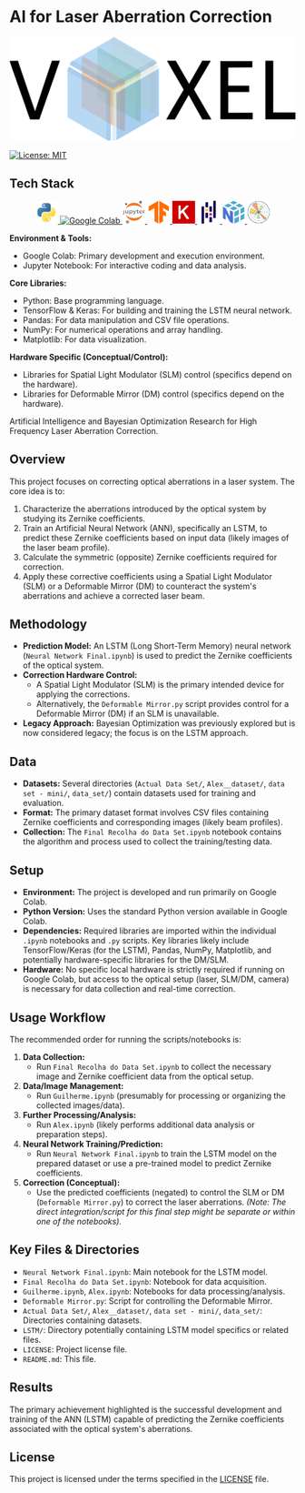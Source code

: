 # AI for Laser Aberration Correction

<p align="center">
  <img src="Assets/voxel.png" alt="Voxel Lab Project" width="600"/>
</p>


[![License: MIT](https://img.shields.io/badge/License-MIT-yellow.svg)](https://opensource.org/licenses/MIT)

## Tech Stack

<p align="center">
  <a href="https://www.python.org" target="_blank" rel="noreferrer"> <img src="https://raw.githubusercontent.com/devicons/devicon/master/icons/python/python-original.svg" alt="python" width="40" height="40"/> </a>
  <a href="https://colab.research.google.com/" target="_blank" rel="noreferrer"> <img src="https://colab.research.google.com/img/colab_favicon_256px.png" alt="Google Colab" width="40" height="40"/> </a>
  <a href="https://jupyter.org/" target="_blank" rel="noreferrer"> <img src="https://raw.githubusercontent.com/devicons/devicon/master/icons/jupyter/jupyter-original-wordmark.svg" alt="jupyter" width="40" height="40"/> </a>
  <a href="https://www.tensorflow.org" target="_blank" rel="noreferrer"> <img src="https://raw.githubusercontent.com/devicons/devicon/master/icons/tensorflow/tensorflow-original.svg" alt="tensorflow" width="40" height="40"/> </a>
  <a href="https://keras.io/" target="_blank" rel="noreferrer"> <img src="https://raw.githubusercontent.com/devicons/devicon/master/icons/keras/keras-original.svg" alt="keras" width="40" height="40"/> </a>
  <a href="https://pandas.pydata.org/" target="_blank" rel="noreferrer"> <img src="https://raw.githubusercontent.com/devicons/devicon/master/icons/pandas/pandas-original.svg" alt="pandas" width="40" height="40"/> </a>
  <a href="https://numpy.org/" target="_blank" rel="noreferrer"> <img src="https://raw.githubusercontent.com/devicons/devicon/master/icons/numpy/numpy-original.svg" alt="numpy" width="40" height="40"/> </a>
  <a href="https://matplotlib.org/" target="_blank" rel="noreferrer"> <img src="https://raw.githubusercontent.com/devicons/devicon/master/icons/matplotlib/matplotlib-original.svg" alt="matplotlib" width="40" height="40"/> </a>
</p>

**Environment & Tools:**

* Google Colab: Primary development and execution environment.
* Jupyter Notebook: For interactive coding and data analysis.

**Core Libraries:**

* Python: Base programming language.
* TensorFlow & Keras: For building and training the LSTM neural network.
* Pandas: For data manipulation and CSV file operations.
* NumPy: For numerical operations and array handling.
* Matplotlib: For data visualization.

**Hardware Specific (Conceptual/Control):**

* Libraries for Spatial Light Modulator (SLM) control (specifics depend on the hardware).
* Libraries for Deformable Mirror (DM) control (specifics depend on the hardware).

Artificial Intelligence and Bayesian Optimization Research for High Frequency Laser Aberration Correction.

## Overview

This project focuses on correcting optical aberrations in a laser system. The core idea is to:

1. Characterize the aberrations introduced by the optical system by studying its Zernike coefficients.
2. Train an Artificial Neural Network (ANN), specifically an LSTM, to predict these Zernike coefficients based on input data (likely images of the laser beam profile).
3. Calculate the symmetric (opposite) Zernike coefficients required for correction.
4. Apply these corrective coefficients using a Spatial Light Modulator (SLM) or a Deformable Mirror (DM) to counteract the system's aberrations and achieve a corrected laser beam.

## Methodology

* **Prediction Model:** An LSTM (Long Short-Term Memory) neural network (`Neural Network Final.ipynb`) is used to predict the Zernike coefficients of the optical system.
* **Correction Hardware Control:**
  * A Spatial Light Modulator (SLM) is the primary intended device for applying the corrections.
  * Alternatively, the `Deformable Mirror.py` script provides control for a Deformable Mirror (DM) if an SLM is unavailable.
* **Legacy Approach:** Bayesian Optimization was previously explored but is now considered legacy; the focus is on the LSTM approach.

## Data

* **Datasets:** Several directories (`Actual Data Set/`, `Alex__dataset/`, `data set - mini/`, `data_set/`) contain datasets used for training and evaluation.
* **Format:** The primary dataset format involves CSV files containing Zernike coefficients and corresponding images (likely beam profiles).
* **Collection:** The `Final Recolha do Data Set.ipynb` notebook contains the algorithm and process used to collect the training/testing data.

## Setup

* **Environment:** The project is developed and run primarily on Google Colab.
* **Python Version:** Uses the standard Python version available in Google Colab.
* **Dependencies:** Required libraries are imported within the individual `.ipynb` notebooks and `.py` scripts. Key libraries likely include TensorFlow/Keras (for the LSTM), Pandas, NumPy, Matplotlib, and potentially hardware-specific libraries for the DM/SLM.
* **Hardware:** No specific local hardware is strictly required if running on Google Colab, but access to the optical setup (laser, SLM/DM, camera) is necessary for data collection and real-time correction.

## Usage Workflow

The recommended order for running the scripts/notebooks is:

1. **Data Collection:**
   * Run `Final Recolha do Data Set.ipynb` to collect the necessary image and Zernike coefficient data from the optical setup.
2. **Data/Image Management:**
   * Run `Guilherme.ipynb` (presumably for processing or organizing the collected images/data).
3. **Further Processing/Analysis:**
   * Run `Alex.ipynb` (likely performs additional data analysis or preparation steps).
4. **Neural Network Training/Prediction:**
   * Run `Neural Network Final.ipynb` to train the LSTM model on the prepared dataset or use a pre-trained model to predict Zernike coefficients.
5. **Correction (Conceptual):**
   * Use the predicted coefficients (negated) to control the SLM or DM (`Deformable Mirror.py`) to correct the laser aberrations. *(Note: The direct integration/script for this final step might be separate or within one of the notebooks).*

## Key Files & Directories

* `Neural Network Final.ipynb`: Main notebook for the LSTM model.
* `Final Recolha do Data Set.ipynb`: Notebook for data acquisition.
* `Guilherme.ipynb`, `Alex.ipynb`: Notebooks for data processing/analysis.
* `Deformable Mirror.py`: Script for controlling the Deformable Mirror.
* `Actual Data Set/`, `Alex__dataset/`, `data set - mini/`, `data_set/`: Directories containing datasets.
* `LSTM/`: Directory potentially containing LSTM model specifics or related files.
* `LICENSE`: Project license file.
* `README.md`: This file.

## Results

The primary achievement highlighted is the successful development and training of the ANN (LSTM) capable of predicting the Zernike coefficients associated with the optical system's aberrations.

## License

This project is licensed under the terms specified in the [LICENSE](LICENSE) file.
